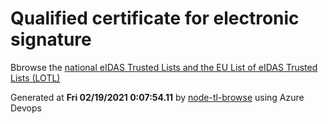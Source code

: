 # Qualified certificate for electronic signature 
 Bbrowse the [national eIDAS Trusted Lists and the EU List of eIDAS Trusted Lists (LOTL)](https://webgate.ec.europa.eu/tl-browser/#/) 
 
 
Generated at **Fri 02/19/2021  0:07:54.11** by [node-tl-browse](https://github.com/ymedlop/node-tl-browser) using Azure Devops 

